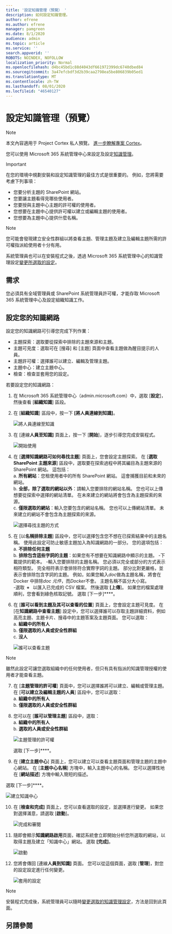 ```yaml
---
title: '設定知識管理（預覽） '
description: 如何設定知識管理。
author: efrene
ms.author: efrene
manager: pamgreen
ms.date: 8/1/2020
audience: admin
ms.topic: article
ms.service: ''
search.appverid: ''
ROBOTS: NOINDEX, NOFOLLOW
localization_priority: Normal
ms.openlocfilehash: d4bc45bd1c88d4043df661972399dc6740dbed84
ms.sourcegitcommit: 3a47efcbdf3d2b39caa2798ea5be806839b05ed1
ms.translationtype: MT
ms.contentlocale: zh-TW
ms.lasthandoff: 08/01/2020
ms.locfileid: "46540127"
---
```

# <a name="set-up-knowledge-management-preview"></a>設定知識管理（預覽）

> [!Note] 
> 本文內容適用于 Project Cortex 私人預覽。 [進一步瞭解專案 Cortex](https://aka.ms/projectcortex)。

您可以使用 Microsoft 365 系統管理中心來設定及設定[知識管理](knowledge-management-overview.md)。 

> [!Important]
> 在您的環境中規劃安裝和設定知識管理的最佳方式是很重要的。 例如，您將需要考慮下列事項：
- 您要分析主題的 SharePoint 網站。
- 您要讓主題看得見哪些使用者。
- 您要授與主題中心主題的許可權的使用者。
- 您想要在主題中心提供許可權以建立或編輯主題的使用者。
- 您想要為主題中心提供什麼名稱。

> [!Note]
> 您可能會發現建立安全性群組以將查看主題、管理主題及建立及編輯主題所需的許可權指派給使用者十分有用。

系統管理員也可以在安裝程式之後，透過 Microsoft 365 系統管理中心的知識管理設定[變更所選取的設定](manage-knowledge-network.md)。

## <a name="requirements"></a>需求 
您必須具有全域管理員或 SharePoint 系統管理員許可權，才能存取 Microsoft 365 系統管理中心及設定組織知識工作。

## <a name="set-up-your-knowledge-network"></a>設定您的知識網路

設定您的知識網路可引導您完成下列作業：

- 主題探索：選取要從探索中排除的主題來源和主題。
- 主題可見度：選取可在 [搜尋] 和 [主題] 頁面中查看主題做為醒目提示的人員。
- 主題許可權：選擇誰可以建立、編輯及管理主題。
- 主題中心：建立主題中心。
- 檢查：檢查並套用您的設定。

若要設定您的知識網路：

1. 在 Microsoft 365 系統管理中心（admin.microsoft.com）中，選取 [**設定**]，然後查看 [**組織知識**] 區段。
2. 在 [**組織知識**] 區段中，按一下 **[將人員連線到知識]**。<br/>

    ![將人員連線至知識](../media/content-understanding/admin-org-knowledge-options.png) </br>

3. 在 [連線**人員至知識]** 頁面上，按一下 [**開始**]，逐步引導您完成安裝程式。<br/>

    ![開始使用](../media/content-understanding/k-get-started.png) </br>

4. 在 [**選擇知識網路可如何尋找主題**] 頁面上，您會設定主題探索。 在 [**選取 SharePoint 主題來源**] 區段中，選取要在探索過程中將其編目為主題來源的 SharePoint 網站。 這包括：</br>
    a. **所有網站**：您租使用者中的所有 SharePoint 網站。 這會捕獲目前和未來的網站。</br>
    b. **全部，除了選取的網站以外**：請輸入您要排除的網站名稱。  您也可以上傳想要從探索中選擇的網站清單。 在未來建立的網站將會包含為主題探索的來源。 </br>
    c. **僅限選取的網站**：輸入您要包含的網站名稱。 您也可以上傳網站清單。 未來建立的網站不會包含為主題探索的來源。 </br>

    ![選擇尋找主題的方式](../media/content-understanding/ksetup1.png) </br>
   
5. 在 [以**名稱排除主題**] 區段中，您可以選擇包含您不想在已探索結果中的主題名稱。 使用此設定可防止敏感主題加入為知識網路的一部分。 您的選項包括：</br>
    a. **不排除任何主題** </br>
    b. **排除包含這些字詞的主題**：如果您有不想要在知識網路中顯示的主題。
   -下載提供的範本。
   -輸入您要排除的主題名稱。 您必須以完全或部分的方式表示相符類型。 完全相符表示會排除符合實際字詞的主題。 部分比對更嚴格，並表示會排除包含字詞的主題。 例如，如果您輸入*doc*做為主題名稱，將會在 Docker 中排除*doc 元件*，而*Docker*不會。 主題名稱不區分大小寫。  
        -選取  **+**   以匯入已完成的 CSV 檔案。 然後選取 **[上傳**]。 如果您的檔案處理順利，您會看到綠色核取記號。 選取 [下一步]****。</br>


6. 在 [**誰可以看到主題及其可以查看的位置**] 頁面上，您會設定主題可見度。 在 [在**知識網路中查看主題**] 設定中，您可以選擇誰可以存取主題詳細資料，例如高亮主題、主題卡片、搜尋中的主題答案及主題頁面。 您可以選取：</br>
    a. **組織中的所有人**</br>
    b. **僅限選取的人員或安全性群組**</br>
    c. **沒人**</br>

    ![誰可以查看主題](../media/content-understanding/ksetup2.png) </br> 

 > [!Note] 
 > 雖然此設定可讓您選取組織中的任何使用者，但只有具有指派的知識管理授權的使用者才能查看主題。 

7. 在 [**主題管理的許可權**] 頁面中，您可以選擇誰將可以建立、編輯或管理主題。 在 [**可以建立及編輯主題的人員**] 區段中，您可以選取：</br>
    a. **組織中的所有人**</br>
    b. **僅限選取的人員或安全性群組**</br>
8. 您可以在 [**誰可以管理主題**] 區段中，選取：</br>
    a. **組織中的所有人**</br>
    b. **選取的人員或安全性群組**</br>

    ![主題管理的許可權](../media/content-understanding/ksetup3.png) </br>

    選取 [下一步]****。</br>
9. 在 [**建立主題中心**] 頁面上，您可以建立可以查看主題頁面和管理主題的主題中心網站。  在 [**主題中心名稱**] 方塊中，輸入主題中心的名稱。 您可以選擇性地在 [**網站描述**] 方塊中輸入簡短的描述。 </br>

選取 [下一步]****。</br>

   ![建立知識中心](../media/content-understanding/ksetup4.png) </br> 

10. 在 [**檢查和完成]** 頁面上，您可以查看選取的設定，並選擇進行變更。 如果您對選擇滿意，請選取 [**啟動**]。

    ![完成和審閱](../media/content-understanding/ksetup5.png) </br> 

11. 隨即會顯示**知識網路啟用**頁面，確認系統會立即開始分析您所選取的網站，以取得主題及建立「知識中心」網站。 選取 **[完成]**。</br>

    ![啟動](../media/content-understanding/ksetup6.png) </br> 

12. 您將會傳回 [連線**人員到知識]** 頁面。 您可以從這個頁面，選取 [**管理**]，對您的設定設定進行任何變更。 

    ![套用的設定](../media/content-understanding/ksetup7.png) </br>   

> [!Note]
> 安裝程式完成後，系統管理員可以隨時[變更選取的知識管理設定](manage-knowledge-network.md)，方法是回到此頁面。


## <a name="see-also"></a>另請參閱



  






